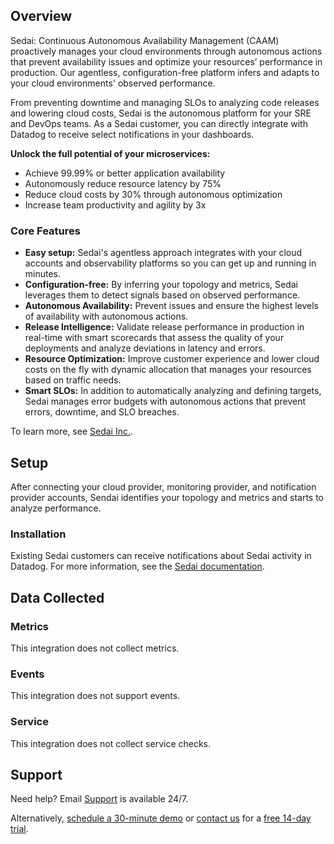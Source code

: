 
## Overview


Sedai: Continuous Autonomous Availability Management (CAAM) proactively manages your cloud environments through autonomous actions that prevent availability issues and optimize your resources’ performance in production. Our agentless, configuration-free platform infers and adapts to your cloud environments' observed performance. 

From preventing downtime and managing SLOs to analyzing code releases and lowering cloud costs, Sedai is the autonomous platform for your SRE and DevOps teams. As a Sedai customer, you can directly integrate with Datadog to receive select notifications in your dashboards.

**Unlock the full potential of your microservices:**
* Achieve 99.99% or better application availability
* Autonomously reduce resource latency by 75%
* Reduce cloud costs by 30% through autonomous optimization
* Increase team productivity and agility by 3x

### Core Features

* **Easy setup:** Sedai's agentless approach integrates with your cloud accounts and observability platforms so you can get up and running in minutes.
* **Configuration-free:** By inferring your topology and metrics, Sedai leverages them to detect signals based on observed performance.
* **Autonomous Availability:** Prevent issues and ensure the highest levels of availability with autonomous actions.
* **Release Intelligence:** Validate release performance in production in real-time with smart scorecards that assess the quality of your deployments and analyze deviations in latency and errors.
* **Resource Optimization:** Improve customer experience and lower cloud costs on the fly with dynamic allocation that manages your resources based on traffic needs.
* **Smart SLOs:** In addition to automatically analyzing and defining targets, Sedai manages error budgets with autonomous actions that prevent errors, downtime, and SLO breaches.

To learn more, see [Sedai Inc.][1].

## Setup

After connecting your cloud provider, monitoring provider, and notification provider accounts, Sendai identifies your topology and metrics and starts to analyze performance.

### Installation

Existing Sedai customers can receive notifications about Sedai activity in Datadog. For more information, see the [Sedai documentation][6].


## Data Collected

### Metrics

This integration does not collect metrics.

### Events

This integration does not support events.

### Service

This integration does not collect service checks.

## Support

Need help? Email [Support][3] is available 24/7.

Alternatively, [schedule a 30-minute demo][2] or [contact us][5] for a [free 14-day trial][2]. 


[1]: https://www.sedai.io
[2]: https://calendly.com/sedai/sedai-demo
[3]: mailto:support@sedai.io
[4]: https://sedai.gitbook.io/sedai/
[5]: mailto:contact@sedai.io
[6]: https://sedai.gitbook.io/sedai/sedai-user-guide/controls/notifications
